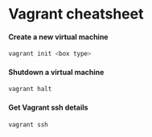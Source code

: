 # Vagrant cheatsheet

#### Create a new virtual machine

```sh
vagrant init <box type>
```

#### Shutdown a virtual machine

```sh
vagrant halt
```


#### Get Vagrant ssh details

```sh
vagrant ssh
```

